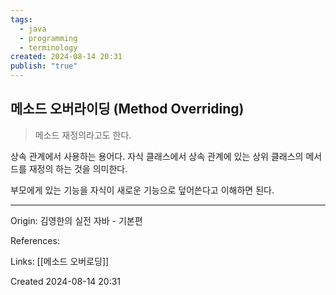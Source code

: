```yaml
---
tags:
  - java
  - programming
  - terminology
created: 2024-08-14 20:31
publish: "true"
---
```

## 메소드 오버라이딩 (Method Overriding)
> 메소드 재정의라고도 한다.

상속 관계에서 사용하는 용어다. 자식 클래스에서 상속 관계에 있는 상위 클래스의 메서드를 재정의 하는 것을 의미한다.

부모에게 있는 기능을 자식이 새로운 기능으로 덮어쓴다고 이해하면 된다.

---
Origin: 김영한의 실전 자바 - 기본편

References: 

Links: [[메소드 오버로딩]]

Created 2024-08-14 20:31